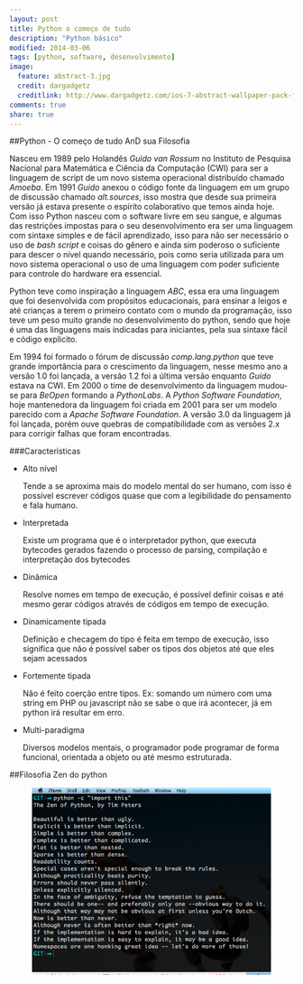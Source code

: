 ```yaml
---
layout: post
title: Python o começo de tudo
description: "Python básico"
modified: 2014-03-06
tags: [python, software, desenvolvimento]
image:
  feature: abstract-3.jpg
  credit: dargadgetz
  creditlink: http://www.dargadgetz.com/ios-7-abstract-wallpaper-pack-for-iphone-5-and-ipod-touch-retina/
comments: true
share: true
---
```


##Python - O começo de tudo AnD sua Filosofia

Nasceu em 1989 pelo Holandês <i>Guido van Rossum</i> no Instituto de Pesquisa Nacional para Matemática e Ciência da Computação (CWI) para ser a linguagem de script de um novo sistema operacional distribuído chamado <i>Amoeba</i>. Em 1991 <i>Guido</i> anexou o código fonte da linguagem em um grupo de discussão chamado <i>alt.sources</i>, isso mostra que desde sua primeira versão já estava presente o espírito colaborativo que temos ainda hoje. Com isso Python nasceu com o software livre em seu sangue, e algumas das restrições impostas para o seu desenvolvimento era ser uma linguagem com sintaxe simples e de fácil aprendizado, isso para não ser necessário o uso de <i>bash script</i> e coisas do gênero e ainda sim poderoso o suficiente para descer o nível quando necessário, pois como seria utilizada para um novo sistema operacional o uso de uma linguagem com poder suficiente para controle  do hardware era essencial.

Python teve como inspiração a linguagem <i>ABC</i>, essa era uma linguagem que foi desenvolvida com propósitos educacionais, para ensinar a leigos e até crianças a terem o primeiro contato com o mundo da programação, isso teve um peso muito grande no desenvolvimento do python, sendo que hoje é uma das linguagens mais indicadas para iniciantes, pela sua sintaxe fácil e código explicito. 

Em 1994 foi formado o fórum de discussão <i>comp.lang.python</i> que teve grande importância para o crescimento da linguagem, nesse mesmo ano a versão 1.0 foi lançada, a versão 1.2 foi a última versão enquanto <i>Guido</i> estava na CWI. Em 2000 o time de desenvolvimento da linguagem mudou-se para <i>BeOpen</i> formando a <i>PythonLabs</i>. A <i>Python Software Foundation</i>, hoje mantenedora da linguagem foi criada em 2001 para ser um modelo parecido com a <i>Apache Software Foundation</i>. A versão 3.0 da linguagem já foi lançada, porém ouve quebras de compatibilidade com as versões 2.x para corrigir falhas que foram encontradas.


###Caracteristicas

* Alto nível
	
	Tende a se aproxima mais do modelo mental do ser humano,
	com isso é possível escrever códigos quase que com a legibilidade do pensamento e fala humano.


* Interpretada

	Existe um programa que é o interpretador python, que executa bytecodes gerados fazendo o processo de
	parsing, compilação e interpretação dos bytecodes

* Dinâmica
	
	Resolve nomes em tempo de execução, é possível definir coisas e até mesmo gerar códigos através de códigos em tempo de execução.

* Dinamicamente tipada

	Definição e checagem do tipo é feita em tempo de execução, isso significa que não é possível saber os tipos dos objetos até que eles sejam acessados

* Fortemente tipada

	Não é feito coerção entre tipos.
	Ex: somando um número com uma string em PHP ou javascript não se sabe o que irá acontecer, já em python irá resultar em erro.

* Multi-paradigma

	Diversos modelos mentais, o programador pode programar de forma funcional, orientada a objeto ou até mesmo estruturada.

##Filosofia Zen do python

<figure class="">
	<img src="/images/import_this.png" alt="">
</figure>
	

